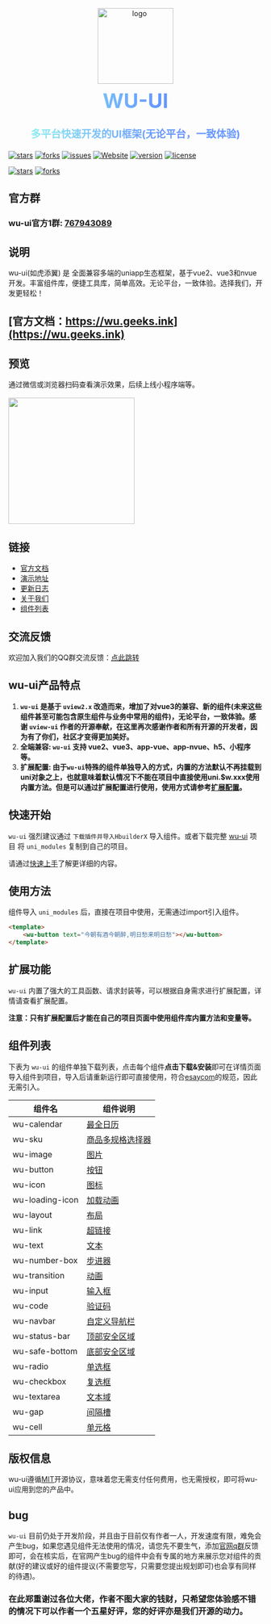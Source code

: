<p align="center" class="">
    <img alt="logo" src="https://wu.geeks.ink/logo.png" width="150">
</p>
<strong>
    <h3 align="center" size="40px" style="
        margin: 0 0 30px;
        line-height: 40px !important;
        font-size: 40px !important;
        font-weight: bold;
        background: linear-gradient(to right, #94fcf0 0%, #6696ff 60%);
        -webkit-background-clip: text;
        color: transparent;">
        WU-UI
    </h3>
</strong>
<h3 align="center" size="20px" style="
    font-size: 20px;
    font-weight: bold; 
    background: linear-gradient(to right, #94fcf0 0%, #6696ff 60%);
    -webkit-background-clip: text;
    color: transparent;">多平台快速开发的UI框架(无论平台，一致体验)
</h3>

[![stars](https://img.shields.io/github/stars/ardentlys/wu-ui?style=flat-square&logo=GitHub)](https://github.com/ardentlys/wu-ui)
[![forks](https://img.shields.io/github/forks/ardentlys/wu-ui?style=flat-square&logo=GitHub)](https://github.com/ardentlys/wu-ui)
[![issues](https://img.shields.io/github/issues/ardentlys/wu-ui?style=flat-square&logo=GitHub)](https://github.com/ardentlys/wu-ui/issues)
[![Website](https://img.shields.io/badge/wuui-Up-ui?style=flat-square)](https://wu.geeks.ink/)
[![version](https://img.shields.io/github/package-json/v/ardentlys/wu-ui)](https://wu.geeks.ink/zh-CN/components/changelog.html)
[![license](https://img.shields.io/github/license/ardentlys/wu-ui)](https://en.wikipedia.org/wiki/MIT_License)

[![stars](https://gitee.com/ardentlys/wu-ui/badge/star.svg?theme=gvp)](https://gitee.com/ardentlys/wu-ui)
[![forks](https://gitee.com/ardentlys/wu-ui/badge/fork.svg?theme=gvp)](https://gitee.com/ardentlys/wu-ui)

## 官方群
### wu-ui官方1群: <a href="https://qm.qq.com/cgi-bin/qm/qr?k=wMDUlZILOnS_yBmzBYH1ADD85NqdC9uE&amp;jump_from=webapi&amp;authKey=8RK3knFoAV6/a/HnDEUWorC8EKN1RNezJJ4Y0CZoVU4RcOOGLoYwK79FhKEorai0" target="_blank">767943089</a>

## 说明
wu-ui(如虎添翼) 是 全面兼容多端的uniapp生态框架，基于vue2、vue3和nvue开发。丰富组件库，便捷工具库，简单高效。无论平台，一致体验。选择我们，开发更轻松！

## [官方文档：https://wu.geeks.ink](https://wu.geeks.ink)


## 预览
通过微信或浏览器扫码查看演示效果，后续上线小程序端等。
<br>
<br>
<img src="https://wu.geeks.ink/ys.png" width="250" height="250" >

## 链接

- [官方文档](https://wu.geeks.ink)
- [演示地址](https://h5.wu.geeks.ink)
- [更新日志](https://wu.geeks.ink/zh-CN/components/changelog.html)
- [关于我们](https://wu.geeks.ink/cooperation/about.html)
- [组件列表](#组件列表)

## 交流反馈
欢迎加入我们的QQ群交流反馈：[点此跳转](https://wu.geeks.ink/zh-CN/components/qqFeedBack.html)

## wu-ui产品特点
1. **`wu-ui` 是基于 `uview2.x` 改造而来，增加了对vue3的兼容、新的组件(未来这些组件甚至可能包含原生组件与业务中常用的组件)，无论平台，一致体验。感谢 `uview-ui` 作者的开源奉献，在这里再次感谢作者和所有开源的开发者，因为有了你们，社区才变得更加美好。**
2. **全端兼容: `wu-ui` 支持 vue2、vue3、app-vue、app-nvue、h5、小程序等。**
3. **扩展配置: 由于`wu-ui`特殊的组件单独导入的方式，内置的方法默认不再挂载到uni对象之上，也就意味着默认情况下不能在项目中直接使用uni.$w.xxx使用内置方法。但是可以通过扩展配置进行使用，使用方式请参考[扩展配置](https://wu.geeks.ink/zh-CN/components/extendedConfiguration.html)。**

## 快速开始
`wu-ui` 强烈建议通过 `下载插件并导入HbuilderX` 导入组件。或者下载完整 [wu-ui](https://ext.dcloud.net.cn/plugin?id=13992) 项目 将 `uni_modules` 复制到自己的项目。

请通过[快速上手](https://wu.geeks.ink/zh-CN/components/quickStart.html)了解更详细的内容。

## 使用方法
组件导入 `uni_modules` 后，直接在项目中使用，无需通过import引入组件。

```html
<template>
	<wu-button text="今朝有酒今朝醉,明日愁来明日愁"></wu-button>
</template>
```

## 扩展功能
`wu-ui` 内置了强大的工具函数、请求封装等，可以根据自身需求进行扩展配置，详情请查看扩展配置。

**注意：只有扩展配置后才能在自己的项目页面中使用组件库内置方法和变量等。**

## 组件列表
下表为 `wu-ui` 的组件单独下载列表，点击每个组件**点击下载&安装**即可在详情页面导入组件到项目，导入后请重新运行即可直接使用，符合[esaycom](https://uniapp.dcloud.net.cn/component/#easycom%E7%BB%84%E4%BB%B6%E8%A7%84%E8%8C%83)的规范，因此无需引入。

| 组件名 | 组件说明 |
| ----- | -------- |
| wu-calendar | [最全日历](https://wu.geeks.ink/zh-CN/components/calendar.html) |
| wu-sku | [商品多规格选择器](https://wu.geeks.ink/zh-CN/components/sku.html) |
| wu-image | [图片](https://wu.geeks.ink/zh-CN/components/image.html) |
| wu-button | [按钮](https://wu.geeks.ink/zh-CN/components/button.html) |
| wu-icon | [图标](https://wu.geeks.ink/zh-CN/components/icon.html) |
| wu-loading-icon | [加载动画](https://wu.geeks.ink/zh-CN/components/loadingIcon.html) |
| wu-layout | [布局](https://wu.geeks.ink/zh-CN/components/layout.html) |
| wu-link | [超链接](https://wu.geeks.ink/zh-CN/components/link.html) |
| wu-text | [文本](https://wu.geeks.ink/zh-CN/components/text.html) |
| wu-number-box | [步进器](https://wu.geeks.ink/zh-CN/components/numberBox.html) |
| wu-transition | [动画](https://wu.geeks.ink/zh-CN/components/transition.html) |
| wu-input | [输入框](https://wu.geeks.ink/zh-CN/components/input.html) |
| wu-code | [验证码](https://wu.geeks.ink/zh-CN/components/code.html) |
| wu-navbar | [自定义导航栏](https://wu.geeks.ink/zh-CN/components/navbar.html) |
| wu-status-bar | [顶部安全区域](https://ext.dcloud.net.cn/plugin?name=wu-status-bar) |
| wu-safe-bottom | [底部安全区域](https://ext.dcloud.net.cn/plugin?name=wu-safe-bottom) |
| wu-radio | [单选框](https://wu.geeks.ink/zh-CN/components/radio.html) |
| wu-checkbox | [复选框](https://wu.geeks.ink/zh-CN/components/checkbox.html) |
| wu-textarea | [文本域](https://wu.geeks.ink/zh-CN/components/textarea.html) |
| wu-gap | [间隔槽](https://wu.geeks.ink/zh-CN/components/gap.html) |
| wu-cell | [单元格](https://wu.geeks.ink/zh-CN/components/cell.html) |

## 版权信息
wu-ui遵循[MIT](https://en.wikipedia.org/wiki/MIT_License)开源协议，意味着您无需支付任何费用，也无需授权，即可将wu-ui应用到您的产品中。

## **bug**
`wu-ui` 目前仍处于开发阶段，并且由于目前仅有作者一人，开发速度有限，难免会产生bug，如果您遇见组件无法使用的情况，请您先不要生气，添加[官网q群](https://wu.geeks.ink/zh-CN/components/qqFeedBack.html)反馈即可，会在核实后，在官网产生bug的组件中会有专属的地方来展示您对组件的贡献(好的建议或好的组件提议(不需要您写，只需要您提出规划即可)也会享有同样的待遇)。

### **在此郑重谢过各位大佬，作者不图大家的钱财，只希望您体验感不错的情况下可以作者一个五星好评，您的好评亦是我们开源的动力。**


